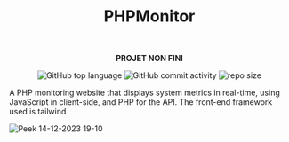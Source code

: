 <div align="center">
   
# PHPMonitor  
<br/>    

**PROJET NON FINI**
 
![GitHub top language](https://img.shields.io/github/languages/top/NullBrunk/PHPMonitor?style=for-the-badge)
![GitHub commit activity](https://img.shields.io/github/commit-activity/m/NullBrunk/PHPMonitor?style=for-the-badge)
![repo size](https://img.shields.io/github/repo-size/NullBrunk/PHPMonitor?style=for-the-badge)

</div>


A PHP monitoring website that displays system metrics in real-time, using JavaScript in client-side, and PHP for the API. The front-end framework used is tailwind

![Peek 14-12-2023 19-10](https://github.com/NullBrunk/PHPMonitor/assets/125673909/a4bc3ad1-0d50-4ed9-bbaf-df35326d7ebb)
